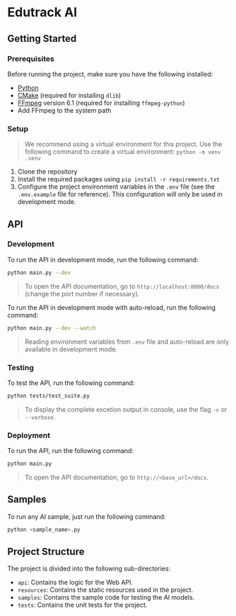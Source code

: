 # Edutrack AI

## Getting Started

### Prerequisites

Before running the project, make sure you have the following installed:
- [Python](https://www.python.org/downloads/)
- [CMake](https://cmake.org/download/) (required for installing `dlib`)
- [FFmpeg](https://github.com/GyanD/codexffmpeg/releases/download/6.1/ffmpeg-6.1-full_build.zip) version 6.1 (required for installing `ffmpeg-python`)
- Add FFmpeg to the system path

### Setup

> We recommend using a virtual environment for this project. Use the following command to create a virtual environment: `python -m venv .venv`

1. Clone the repository
2. Install the required packages using `pip install -r requirements.txt`
3. Configure the project environment variables in the `.env` file (see the `.env.example` file for reference). This configuration will only be used in development mode.

## API

### Development

To run the API in development mode, run the following command:

```bash
python main.py --dev
```

> To open the API documentation, go to `http://localhost:8000/docs` (change the port number if necessary).

To run the API in development mode with auto-reload, run the following command:

```bash
python main.py --dev --watch
```

> Reading environment variables from `.env` file and auto-reload are only available in development mode.

### Testing

To test the API, run the following command:

```bash
python tests/test_suite.py
```

> To display the complete excetion output in console, use the flag `-v` or `--verbose`.

### Deployment

To run the API, run the following command:

```bash
python main.py
```

> To open the API documentation, go to `http://<base_url>/docs`.

## Samples

To run any AI sample, just run the following command:

```bash
python <sample_name>.py
```

## Project Structure

The project is divided into the following sub-directories:
- `api`: Contains the logic for the Web API.
- `resources`: Contains the static resources used in the project.
- `samples`: Contains the sample code for testing the AI models.
- `tests`: Contains the unit tests for the project.
